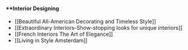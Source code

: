 #### **Interior Designing
- [[Beautiful All-American Decorating and Timeless Style]]
- [[Extraordinary Interiors-Show-stopping looks for unique interiors]]
- [[French Interiors The Art of Elegance]] 
- [[Living in Style Amsterdam]] 